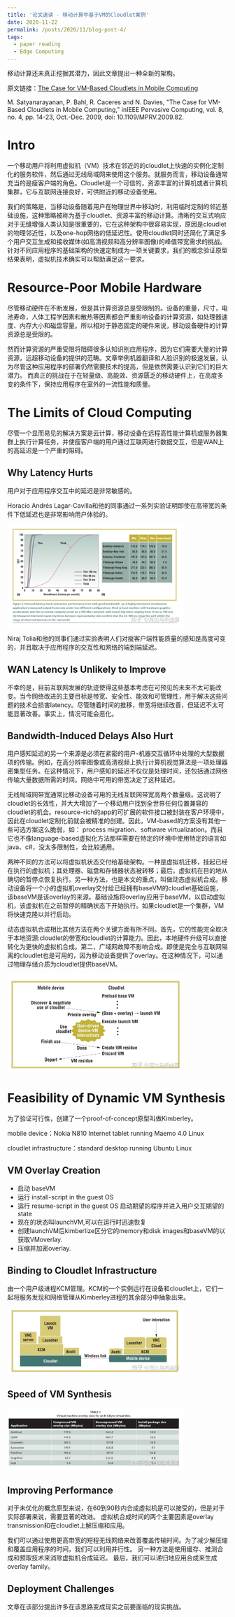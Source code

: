 ```yaml
---
title: '论文速读 - 移动计算中基于VM的Cloudlet案例'
date: 2020-11-22
permalink: /posts/2020/11/blog-post-4/
tags:
  - paper reading
  - Edge Computing
---
```


移动计算还未真正挖掘其潜力，因此文章提出一种全新的架构。

原文链接：[The Case for VM-Based Cloudlets in Mobile Computing](https://gateway.pinata.cloud/ipfs/QmP3FGwWPUUHrAFrnWNFdksqjMknBoMpYmpvyQP2rMQyrL/edge-computing-module-papers/common/must-read/The%20Case%20for%20VM-Based%20Cloudlets%20in%20Mobile%20Computing.pdf)

M. Satyanarayanan, P. Bahl, R. Caceres and N. Davies, "The Case for VM-Based Cloudlets in Mobile Computing," inIEEE Pervasive Computing, vol. 8, no. 4, pp. 14-23, Oct.-Dec. 2009, doi: 10.1109/MPRV.2009.82.


Intro
======

一个移动用户将利用虚拟机（VM）技术在邻近的的cloudlet上快速的实例化定制化的服务软件，然后通过无线局域网来使用这个服务。就服务而言，移动设备通常充当的是瘦客户端的角色。Cloudlet是一个可信的，资源丰富的计算机或者计算机集群，它与互联网连接良好，可供附近的移动设备使用。

我们的策略是，当移动设备随着用户在物理世界中移动时，利用临时定制的邻近基础设施，这种策略被称为基于cloudlet、资源丰富的移动计算。清晰的交互式响应对于无缝增强人类认知是很重要的，它在这种架构中很容易实现，原因是cloudlet的物理邻近性，以及one-hop网络的低延迟性。使用cloudlet同时还简化了满足多个用户交互生成和接收媒体(如高清视频和高分辨率图像)的峰值带宽需求的挑战。针对不同应用程序的基础架构的快速定制成为一项关键要求，我们的概念验证原型结果表明，虚拟机技术确实可以帮助满足这一要求。

Resource-Poor Mobile Hardware
======

尽管移动硬件在不断发展，但是其计算资源总是受限制的。设备的重量，尺寸，电池寿命，人体工程学因素和散热等因素都会严重影响设备的计算资源，如处理器速度、内存大小和磁盘容量。所以相对于静态固定的硬件来说，移动设备硬件的计算资源总是受限的。

然而计算资源的严重受限将阻碍很多认知识别应用程序，因为它们需要大量的计算资源，远超移动设备的提供的范畴。文章举例机器翻译和人脸识别的极速发展，认为尽管这种应用程序的部署仍然需要技术的提高，但是依然需要认识到它们的巨大潜力。 而真正的挑战在于在轻量级、高能效、资源匮乏的移动硬件上，在高度多变的条件下，保持应用程序在室外的一流性能和质量。

The Limits of Cloud Computing
======

尽管一个显而易见的解决方案是云计算，移动设备在远程高性能计算机或服务器集群上执行计算任务，并使瘦客户端的用户通过互联网进行数据交互，但是WAN上的高延迟是一个严重的阻碍。

Why Latency Hurts
------

用户对于应用程序交互中的延迟是非常敏感的。

Horacio Andrés Lagar-Cavilla和他的同事通过一系列实验证明即使在高带宽的条件下低延迟也是非常影响用户体验的。

<img src="/images/4/1.jpg" width="80%">

Niraj Tolia和他的同事们通过实验表明人们对瘦客户端性能质量的感知是高度可变的，并且取决于应用程序的交互性和网络的端到端延迟。

WAN Latency Is Unlikely to Improve
------

不幸的是，目前互联网发展的轨迹使得这些基本考虑在可预见的未来不太可能改变。当今网络改进的主要目标是带宽、安全性、能效和可管理性，用于解决这些问题的技术会损害latency。尽管随着时间的推移，带宽将继续改善，但延迟不太可能显著改善。事实上，情况可能会恶化。

Bandwidth-Induced Delays Also Hurt
------

用户感知延迟的另一个来源是必须在紧密的用户-机器交互循环中处理的大型数据项的传输。例如，在高分辨率图像或高清视频上执行计算机视觉算法是一项处理器密集型任务。在这种情况下，用户感知的延迟不仅仅是处理时间，还包括通过网络传输大量数据所需的时间。网络中可用的带宽决定了这种延迟。

无线局域网带宽通常比移动设备可用的无线互联网带宽高两个数量级。这说明了cloudlet的长效性，并大大增加了一个移动用户找到全世界任何位置兼容的cloudlet的机会。resource-rich的app的可扩展的软件接口被封装在客户环境中，因此在cloudlet定制化前就会被精准的创建。因此，VM-based的方案没有其他一些可选方案这么脆弱，如： process migration、software virtualization。而且它也不像language-based虚拟化方法那样需要在特定的环境中使用特定的语言如java、c#，没太多限制性，会比较通用。

两种不同的方法可以将虚拟机状态交付给基础架构。一种是虚拟机迁移，挂起已经在执行的虚拟机；其处理器、磁盘和存储器状态被转移；最后，虚拟机在目的地从确切的暂停点恢复执行。另一种方法，也是本文的重点，叫做动态虚拟机合成。移动设备将一个小的虚拟机overlay交付给已经拥有baseVM的cloudlet基础设施，该baseVM是该overlay的来源。基础设施将overlay应用于baseVM，以启动虚拟机，该虚拟机在之前暂停的精确状态下开始执行。如果cloudlet是一个集群，VM将快速克隆以并行启动。

动态虚拟机合成相比其他方法在两个关键方面有所不同。首先，它的性能完全取决于本地资源:cloudlet的带宽和cloudlet的计算能力。因此，本地硬件升级可以直接转化为更快的虚拟机合成。第二，广域网故障不影响合成。即使是完全与互联网隔离的cloudlet也是可用的，因为移动设备提供了overlay。在这种情况下，可以通过物理存储介质为cloudlet提供baseVM。

<img src="/images/4/2.jpg" width="80%">

Feasibility of Dynamic VM Synthesis
======

为了验证可行性，创建了一个proof-of-concept原型叫做Kimberley。

mobile device：Nokia N810 Internet tablet running Maemo 4.0 Linux

cloudlet infrastructure：standard desktop running Ubuntu Linux

VM Overlay Creation
------

* 启动 baseVM
* 运行 install-script in the guest OS
* 运行 resume-script in the guest OS 启动期望的程序并进入用户交互期望的state
* 现在的状态叫launchVM,可以在运行时迅速恢复
* 创建launchVM后kimberlize区分它的memory和disk images和baseVM的以获取VMoverlay.
* 压缩并加密overlay.

Binding to Cloudlet Infrastructure
------

由一个用户级进程KCM管理。KCM的一个实例运行在设备和cloudlet上，它们一起将服务发现和网络管理从Kimberley进程的其余部分中抽象出来。

<img src="/images/4/3.jpg" width="80%">

Speed of VM Synthesis
------

<img src="/images/4/4.jpg" width="80%">

Improving Performance
------

对于未优化的概念原型来说，在60到90秒内合成虚拟机是可以接受的，但是对于实际部署来说，需要显著的改进。 虚拟机合成时间的两个主要因素是overlay transmission和在cloudlet上解压缩和应用。

我们可以通过使用更高带宽的短程无线网络来改善覆盖传输时间。为了减少解压缩和覆盖应用程序的时间，我们可以利用并行性。 另一种方法是使用缓存、推测合成和预取技术来消除虚拟机合成延迟。 最后，我们可以递归地应用合成来生成overlay family。

Deployment Challenges
-----
文章在该部分提出许多在该思路变成现实之前要面临的现实挑战。
